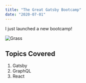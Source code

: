```yaml
---
title: "The Great Gatsby Bootcamp"
date: "2020-07-01"
---
```


I just launched a new bootcamp!

![Grass](/grass.jpg)

## Topics Covered

1. Gatsby
2. GraphQL
3. React